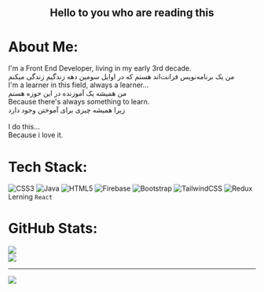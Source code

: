 ## <div align="center"> Hello to you who are reading this </div>

# About Me:

I'm a Front End Developer, living in my early 3rd decade.<br>من یک برنامه‌نویس فرانت‌اند هستم که در اوایل سومین دهه زندگیم زندگی میکنم<br>I'm a learner in this field, always a learner...<br>من همیشه یک آموزنده در این حوزه هستم<br>Because there's always something to learn.<br>زیرا همیشه چیزی برای آموختن وجود دارد<br><br>I do this...<br>Because i love it.


# Tech Stack:
![CSS3](https://img.shields.io/badge/css3-%231572B6.svg?style=for-the-badge&logo=css3&logoColor=white) ![Java](https://img.shields.io/badge/java-%23ED8B00.svg?style=for-the-badge&logo=openjdk&logoColor=white) ![HTML5](https://img.shields.io/badge/html5-%23E34F26.svg?style=for-the-badge&logo=html5&logoColor=white) ![Firebase](https://img.shields.io/badge/firebase-%23039BE5.svg?style=for-the-badge&logo=firebase) ![Bootstrap](https://img.shields.io/badge/bootstrap-%238511FA.svg?style=for-the-badge&logo=bootstrap&logoColor=white) ![TailwindCSS](https://img.shields.io/badge/tailwindcss-%2338B2AC.svg?style=for-the-badge&logo=tailwind-css&logoColor=white) ![Redux](https://img.shields.io/badge/redux-%23593d88.svg?style=for-the-badge&logo=redux&logoColor=white)
<br>Lerning `React`
# GitHub Stats:
![](https://github-readme-stats.vercel.app/api?username=Marza-Orang&theme=tokyonight&hide_border=false&include_all_commits=false&count_private=false)<br/>
![](https://github-readme-streak-stats.herokuapp.com/?user=Marza-Orang&theme=tokyonight&hide_border=false) 


---
[![](https://visitcount.itsvg.in/api?id=Marza-Orang&icon=0&color=1)](https://visitcount.itsvg.in)
<!-- Proudly created with GPRM ( https://gprm.itsvg.in ) -->
